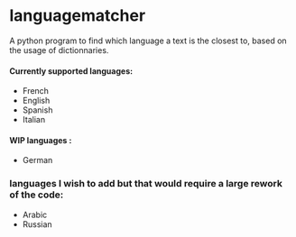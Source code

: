 # languagematcher
A python program to find which language a text is the closest to, based on the usage of dictionnaries.  
#### Currently supported languages:
- French
- English
- Spanish
- Italian

#### WIP languages :
- German

### languages I wish to add but that would require a large rework of the code:
- Arabic
- Russian

